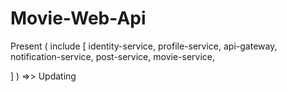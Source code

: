 # Movie-Web-Api
Present (
  include [
       identity-service,
       profile-service,
       api-gateway,
       notification-service,
       post-service,
       movie-service,
       
  ]
) =>> Updating
